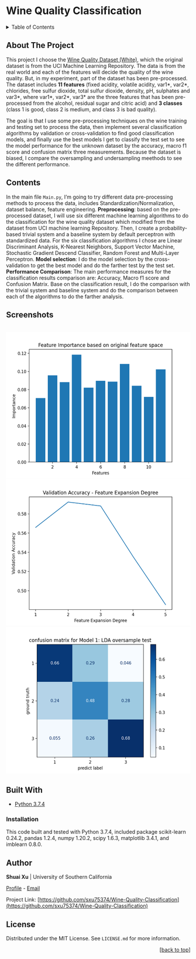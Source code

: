 <div id="top"></div>

# Wine Quality Classification


<!-- TABLE OF CONTENTS -->
<details>
  <summary>Table of Contents</summary>
  <ol>
    <li><a href="#about-the-project">About The Project</a></li>
    <li><a href="#contents">Contents</a></li>
    <li><a href="#screenshots">Screenshots</a></li>
    <li><a href="#built-with">Built With</a></li>
      <ul>
          <li><a href="#installation">Installation</a></li>
      </ul>
    <li><a href="#author">Author</a></li>
    <li><a href="#license">License</a></li>
  </ol>
</details>

## About The Project

This project I choose the [Wine Quality Dataset (White)](https://archive.ics.uci.edu/ml/datasets/Wine+Quality), which the original dataset is from the UCI Machine Learning Repository. The data is from the real world and each of the features will decide the quality of the wine quality. But, in my experiment, part of the dataset has been pre-processed. The dataset includes **11 features** (fixed acidity, volatile acidity, var1*, var2*, chlorides, free sulfur dioxide, total sulfur dioxide, density, pH, sulphates and var3*, where var1*, var2*, var3* are the three features that has been pre-processed from the alcohol, residual sugar and citric acid) and **3 classes** (class 1 is good, class 2 is medium, and class 3 is bad quality).

The goal is that I use some pre-processing techniques on the wine training and testing set to process the data, then implement several classification algorithms by validation or cross-validation to find good classification models, and finally use the best models I get to classify the test set to see the model performance for the unknown dataset by the accuracy, macro f1 score and confusion matrix three measurements. Because the dataset is biased, I compare the oversampling and undersampling meethods to see the different performance.

## Contents
In the main file `Main.py`, I’m going to try different data pre-processing methods to process the data, includes Standardization/Normalization, dataset balance, feature engineering.
**Preprocessing**: based on the pre-processed dataset, I will use six different machine learning algorithms to do the classification for the wine quality dataset which modified from the dataset from UCI machine learning Repository. Then, I create a probability-based trivial system and a baseline system by default perceptron with standardized data. For the six classification algorithms I chose are Linear Discriminant Analysis, K-Nearest Neighbors, Support Vector Machine, Stochastic Gradient Descend Classifier, Random Forest and Multi-Layer Perceptron. 
**Model selection**: I do the model selection by the cross-validation to get the best model and do the farther test by the test set.
**Performance Comparison**: The main performance measures for the classification results comparison are: Accuracy, Macro f1 score and Confusion Matrix. Base on the classification result, I do the comparison with the trivial system and baseline system and do the comparison between each of the algorithms to do the farther analysis. 

## Screenshots
<br />
<div align="center">
  <img src="screenshots/screenshot1.png" alt="screenshot1" width="550" height="400">
  <img src="screenshots/screenshot2.png" alt="screenshot2" width="550" height="400">
  <img src="screenshots/screenshot3.png" alt="screenshot3" width="530" height="400">
</div>


## Built With
- [Python 3.7.4](https://www.python.org/downloads/release/python-374/)


### Installation
This code built and tested with Python 3.7.4, included package scikit-learn 0.24.2, pandas 1.2.4, numpy 1.20.2, scipy 1.6.3, matplotlib 3.4.1, and imblearn 0.8.0.

<!--## further improvement-->

## Author

**Shuai Xu** | University of Southern California

[Profile](https://github.com/sxu75374) - <a href="mailto:sxu75374@usc.edu?subject=Nice to meet you!&body=Hi Shuai!">Email</a>

Project Link: [https://github.com/sxu75374/Wine-Quality-Classification](https://github.com/sxu75374/Wine-Quality-Classification)

<!-- LICENSE -->
## License

Distributed under the MIT License. See `LICENSE.md` for more information.

<p align="right">[<a href="#top">back to top</a>]</p>
